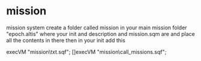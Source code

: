 mission
=======

mission system
create a folder called mission in your main mission folder "epoch.altis" where your init and description and mission.sqm are and place all the contents in there 
then in your init add this 

execVM "mission\txt.sqf";
[]execVM "mission\call_missions.sqf";
